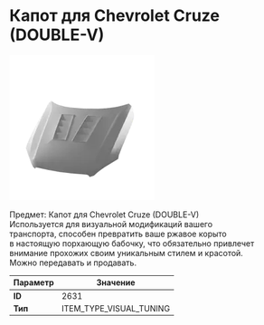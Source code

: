 # Капот для Chevrolet Cruze (DOUBLE-V)

![Item Image](../img/2631.webp?raw=true)

Предмет: Капот для Chevrolet Cruze (DOUBLE-V)<br>Используется для визуальной модификаций вашего<br>транспорта, способен превратить ваше ржавое корыто<br>в настоящую порхающую бабочку, что обязательно привлечет<br>внимание прохожих своим уникальным стилем и красотой.<br>Можно передавать и продавать.


| Параметр | Значение |
|----------|----------|
| **ID** | 2631 |
| **Тип** | ITEM_TYPE_VISUAL_TUNING |

